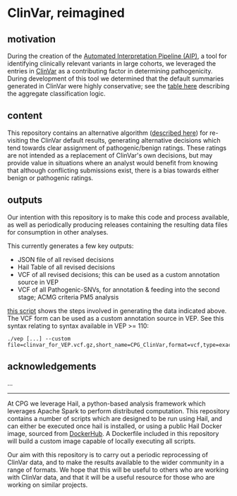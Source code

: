 # ClinVar, reimagined

## motivation

During the creation of the [Automated Interpretation Pipeline (AIP)](https://www.github.ocom/populationgenomics/automated-interpretation-pipeline), a tool for identifying clinically relevant variants in large cohorts, we leveraged the entries in [ClinVar](https://www.ncbi.nlm.nih.gov/clinvar/) as a contributing factor in determining pathogenicity. During development of this tool we determined that the default summaries generated in ClinVar were highly conservative; see the [table here](https://www.ncbi.nlm.nih.gov/clinvar/docs/clinsig/#agg_germline) describing the aggregate classification logic.

## content

This repository contains an alternative algorithm ([described here](docs/algorithm.md)) for re-visiting the ClinVar default results, generating alternative decisions which tend towards clear assignment of pathogenic/benign ratings. These ratings are not intended as a replacement of ClinVar's own decisions, but may provide value in situations where an analyst would benefit from knowing that although conflicting submissions exist, there is a bias towards either benign or pathogenic ratings.

## outputs

Our intention with this repository is to make this code and process available, as well as periodically producing releases containing the resulting data files for consumption in other analyses. 

This currently generates a few key outputs:

* JSON file of all revised decisions
* Hail Table of all revised decisions
* VCF of all revised decisions; this can be used as a custom annotation source in VEP
* VCF of all Pathogenic-SNVs, for annotation & feeding into the second stage; ACMG criteria PM5 analysis

[this script](example_script.sh) shows the steps involved in generating the data indicated above. The VCF form can be used as a custom annotation source in VEP. See this syntax relating to syntax available in VEP >= 110:

```
./vep [...] --custom file=clinvar_for_VEP.vcf.gz,short_name=CPG_ClinVar,format=vcf,type=exact,coords=0,fields=allele_id%gold_stars%clinical_significance
```

## acknowledgements

...

---

At CPG we leverage Hail, a python-based analysis framework which leverages Apache Spark to perform distributed computation. This repository contains a number of scripts which are designed to be run using Hail, and can either be executed once hail is installed, or using a public Hail Docker image, sourced from [DockerHub](https://hub.docker.com/r/hailgenetics/hail/tags). A Dockerfile included in this repository will build a custom image capable of locally executing all scripts.

Our aim with this repository is to carry out a periodic reprocessing of ClinVar data, and to make the results available to the wider community in a range of formats. We hope that this will be useful to others who are working with ClinVar data, and that it will be a useful resource for those who are working on similar projects.
